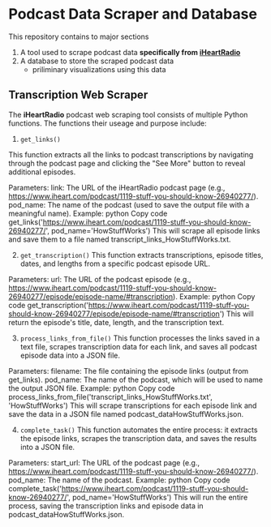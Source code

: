 # Podcast Data Scraper and Database
This repository contains to major sections
1. A tool used to scrape podcast data **specifically from [iHeartRadio](https://www.iheart.com/podcast/category/top-overall-132/)**
2. A database to store the scraped podcast data
     - priliminary visualizations using this data
## Transcription Web Scraper

The **iHeartRadio** podcast web scraping tool consists of multiple Python functions. The functions their useage and purpose include: 

1. ```get_links()```
   
This function extracts all the links to podcast transcriptions by navigating through the podcast page and clicking the "See More" button to reveal additional episodes.

Parameters:
link: The URL of the iHeartRadio podcast page (e.g., https://www.iheart.com/podcast/1119-stuff-you-should-know-26940277/).
pod_name: The name of the podcast (used to save the output file with a meaningful name).
Example:
python
Copy code
get_links('https://www.iheart.com/podcast/1119-stuff-you-should-know-26940277/', pod_name='HowStuffWorks')
This will scrape all episode links and save them to a file named transcript_links_HowStuffWorks.txt.

2. ```get_transcription()```
This function extracts transcriptions, episode titles, dates, and lengths from a specific podcast episode URL.

Parameters:
url: The URL of the podcast episode (e.g., https://www.iheart.com/podcast/1119-stuff-you-should-know-26940277/episode/episode-name/#transcription).
Example:
python
Copy code
get_transcription('https://www.iheart.com/podcast/1119-stuff-you-should-know-26940277/episode/episode-name/#transcription')
This will return the episode's title, date, length, and the transcription text.

3. ```process_links_from_file()```
This function processes the links saved in a text file, scrapes transcription data for each link, and saves all podcast episode data into a JSON file.

Parameters:
filename: The file containing the episode links (output from get_links).
pod_name: The name of the podcast, which will be used to name the output JSON file.
Example:
python
Copy code
process_links_from_file('transcript_links_HowStuffWorks.txt', 'HowStuffWorks')
This will scrape transcriptions for each episode link and save the data in a JSON file named podcast_dataHowStuffWorks.json.

4. ```complete_task()```
This function automates the entire process: it extracts the episode links, scrapes the transcription data, and saves the results into a JSON file.

Parameters:
start_url: The URL of the podcast page (e.g., https://www.iheart.com/podcast/1119-stuff-you-should-know-26940277/).
pod_name: The name of the podcast.
Example:
python
Copy code
complete_task('https://www.iheart.com/podcast/1119-stuff-you-should-know-26940277/', pod_name='HowStuffWorks')
This will run the entire process, saving the transcription links and episode data in podcast_dataHowStuffWorks.json.
